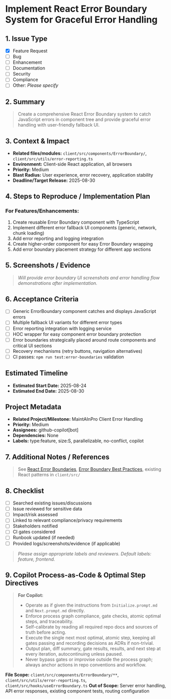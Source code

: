# Implement React Error Boundary System for Graceful Error Handling

## 1. Issue Type

- [x] Feature Request
- [ ] Bug
- [ ] Enhancement
- [ ] Documentation
- [ ] Security
- [ ] Compliance
- [ ] Other: _Please specify_

## 2. Summary

> Create a comprehensive React Error Boundary system to catch JavaScript errors
> in component tree and provide graceful error handling with user-friendly
> fallback UI.

## 3. Context & Impact

- **Related files/modules:** `client/src/components/ErrorBoundary/`,
  `client/src/utils/error-reporting.ts`
- **Environment:** Client-side React application, all browsers
- **Priority:** Medium
- **Blast Radius:** User experience, error recovery, application stability
- **Deadline/Target Release:** 2025-08-30

## 4. Steps to Reproduce / Implementation Plan

### For Features/Enhancements:

1. Create reusable Error Boundary component with TypeScript
2. Implement different error fallback UI components (generic, network, chunk
   loading)
3. Add error reporting and logging integration
4. Create higher-order component for easy Error Boundary wrapping
5. Add error boundary placement strategy for different app sections

## 5. Screenshots / Evidence

> _Will provide error boundary UI screenshots and error handling flow
> demonstrations after implementation._

## 6. Acceptance Criteria

- [ ] Generic ErrorBoundary component catches and displays JavaScript errors
- [ ] Multiple fallback UI variants for different error types
- [ ] Error reporting integration with logging service
- [ ] HOC wrapper for easy component error boundary protection
- [ ] Error boundaries strategically placed around route components and critical
      UI sections
- [ ] Recovery mechanisms (retry buttons, navigation alternatives)
- [ ] CI passes: `npm run test:error-boundaries` validation

## Estimated Timeline

- **Estimated Start Date:** 2025-08-24
- **Estimated End Date:** 2025-08-30

## Project Metadata

- **Related Project/Milestone:** MaintAInPro Client Error Handling
- **Priority:** Medium
- **Assignees:** github-copilot[bot]
- **Dependencies:** None
- **Labels:** type:feature, size:S, parallelizable, no-conflict, copilot

## 7. Additional Notes / References

> See
> [React Error Boundaries](https://react.dev/reference/react/Component#catching-rendering-errors-with-an-error-boundary),
> [Error Boundary Best Practices](https://kentcdodds.com/blog/use-react-error-boundary-to-handle-errors-in-react),
> existing React patterns in `client/src/`

## 8. Checklist

- [ ] Searched existing issues/discussions
- [ ] Issue reviewed for sensitive data
- [ ] Impact/risk assessed
- [ ] Linked to relevant compliance/privacy requirements
- [ ] Stakeholders notified
- [ ] CI gates considered
- [ ] Runbook updated (if needed)
- [ ] Provided logs/screenshots/evidence (if applicable)

> _Please assign appropriate labels and reviewers. Default labels: feature,
> frontend._

## 9. Copilot Process-as-Code & Optimal Step Directives

> **For Copilot:**
>
> - Operate as if given the instructions from `Initialize.prompt.md` and
>   `Next.prompt.md` directly.
> - Enforce process graph compliance, gate checks, atomic optimal steps, and
>   traceability.
> - Self-calibrate by reading all required repo docs and sources of truth before
>   acting.
> - Execute the single next most optimal, atomic step, keeping all gates passing
>   and recording decisions as ADRs if non-trivial.
> - Output plan, diff summary, gate results, results, and next step at every
>   iteration, autocontinuing unless paused.
> - Never bypass gates or improvise outside the process graph; always anchor
>   actions in repo conventions and workflow.

**File Scope:** `client/src/components/ErrorBoundary/**`,
`client/src/utils/error-reporting.ts`, `client/src/hooks/useErrorBoundary.ts`
**Out of Scope:** Server error handling, API error responses, existing component
tests, routing configuration
